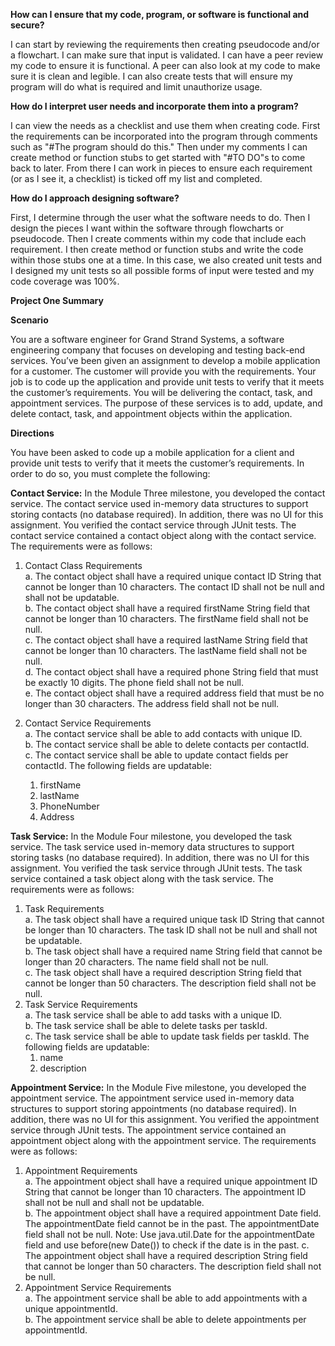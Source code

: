 **How can I ensure that my code, program, or software is functional and secure?**

I can start by reviewing the requirements then creating pseudocode and/or a flowchart.  I can make sure that input is validated.  I can have a peer review my code to ensure it is functional.  A peer can also look at my code to make sure it is clean and legible.  I can also create tests that will ensure my program will do what is required and limit unauthorize usage.

**How do I interpret user needs and incorporate them into a program?**

I can view the needs as a checklist and use them when creating code.  First the requirements can be incorporated into the program through comments such as "#The program should do this."  Then under my comments I can create method or function stubs to get started with "#TO DO"s to come back to later.  From there I can work in pieces to ensure each requirement (or as I see it, a checklist) is ticked off my list and completed. 

**How do I approach designing software?**

First, I determine through the user what the software needs to do.  Then I design the pieces I want within the software through flowcharts or pseudocode.  Then I create comments within my code that include each requirement.  I then create method or function stubs and write the code within those stubs one at a time.  In this case, we also created unit tests and I designed my unit tests so all possible forms of input were tested and my code coverage was 100%.

**Project One Summary**

**Scenario**

You are a software engineer for Grand Strand Systems, a software engineering company that focuses on developing and testing back-end services. You’ve been given an assignment to develop a mobile application for a customer. The customer will provide you with the requirements. Your job is to code up the application and provide unit tests to verify that it meets the customer’s requirements. You will be delivering the contact, task, and appointment services. The purpose of these services is to add, update, and delete contact, task, and appointment objects within the application.

**Directions**

You have been asked to code up a mobile application for a client and provide unit tests to verify that it meets the customer’s requirements. In order to do so, you must complete the following:

**Contact Service:** In the Module Three milestone, you developed the contact service. The contact service used in-memory data structures to support storing contacts (no database required). In addition, there was no UI for this assignment. You verified the contact service through JUnit tests. The contact service contained a contact object along with the contact service. The requirements were as follows:<br/>
1. Contact Class Requirements<br/>
  a. The contact object shall have a required unique contact ID String that cannot be longer than 10 characters. The contact ID shall not be null and shall not be updatable.<br/>
  b. The contact object shall have a required firstName String field that cannot be longer than 10 characters. The firstName field shall not be null.<br/>
  c. The contact object shall have a required lastName String field that cannot be longer than 10 characters. The lastName field shall not be null.<br/>
  d. The contact object shall have a required phone String field that must be exactly 10 digits. The phone field shall not be null.<br/>
  e. The contact object shall have a required address field that must be no longer than 30 characters. The address field shall not be null.<br/>

2. Contact Service Requirements<br/>
  a. The contact service shall be able to add contacts with unique ID.<br/>
  b. The contact service shall be able to delete contacts per contactId.<br/>
  c. The contact service shall be able to update contact fields per contactId. The following fields are updatable:
    1. firstName<br/>
    2. lastName<br/>
    3. PhoneNumber<br/>
    4. Address
    
**Task Service:** In the Module Four milestone, you developed the task service. The task service used in-memory data structures to support storing tasks (no database required). In addition, there was no UI for this assignment. You verified the task service through JUnit tests. The task service contained a task object along with the task service. The requirements were as follows:<br/>
1. Task Requirements<br/>
  a. The task object shall have a required unique task ID String that cannot be longer than 10 characters. The task ID shall not be null and shall not be updatable.<br/>
  b. The task object shall have a required name String field that cannot be longer than 20 characters. The name field shall not be null.<br/>
  c. The task object shall have a required description String field that cannot be longer than 50 characters. The description field shall not be null.
2. Task Service Requirements<br/>
  a. The task service shall be able to add tasks with a unique ID.<br/>
  b. The task service shall be able to delete tasks per taskId.<br/>
  c. The task service shall be able to update task fields per taskId. The following fields are updatable:<br/>
    1. name<br/>
    2. description<br/>
    
**Appointment Service:** In the Module Five milestone, you developed the appointment service. The appointment service used in-memory data structures to support storing appointments (no database required). In addition, there was no UI for this assignment. You verified the appointment service through JUnit tests. The appointment service contained an appointment object along with the appointment service. The requirements were as follows:<br/>
1. Appointment Requirements<br/>
  a. The appointment object shall have a required unique appointment ID String that cannot be longer than 10 characters. The appointment ID shall not be null and shall not be updatable.<br/>
  b. The appointment object shall have a required appointment Date field. The appointmentDate field cannot be in the past. The appointmentDate field shall not be null. Note: Use java.util.Date for the appointmentDate field and use before(new Date()) to check if the date is in the past.
  c. The appointment object shall have a required description String field that cannot be longer than 50 characters. The description field shall not be null.<br/>
2. Appointment Service Requirements<br/>
  a. The appointment service shall be able to add appointments with a unique appointmentId.<br/>
  b. The appointment service shall be able to delete appointments per appointmentId.
